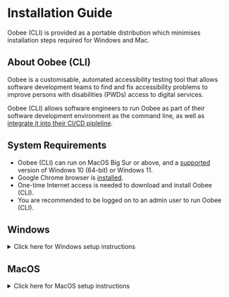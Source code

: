 # Installation Guide

Oobee (CLI) is provided as a portable distribution which minimises installation steps required for Windows and Mac.

## About Oobee (CLI)

Oobee is a customisable, automated accessibility testing tool that allows software development teams to find and fix accessibility problems to improve persons with disabilities (PWDs) access to digital services.

Oobee (CLI) allows software engineers to run Oobee as part of their software development environment as the command line, as well as [integrate it into their CI/CD pipleline](https://github.com/GovTechSG/oobee/blob/master/INTEGRATION.md).

## System Requirements

- Oobee (CLI) can run on MacOS Big Sur or above, and a [supported](https://learn.microsoft.com/en-us/windows/release-health/supported-versions-windows-client) version of Windows 10 (64-bit) or Windows 11.
- Google Chrome browser is [installed](https://www.google.com/chrome).
- One-time Internet access is needed to download and install Oobee (CLI).
- You are recommended to be logged on to an admin user to run Oobee (CLI).

## Windows

<details>
  <summary>Click here for Windows setup instructions</summary>

### Download Portable Copy

- Download and extract latest [oobee-portable-windows.zip](https://github.com/GovTechSG/oobee/releases/latest/download/oobee-portable-windows.zip).
- Tip: To extract files, right-click the Compressed zip file and click "Extract All…" in the context menu.

### Run Oobee (CLI)

- Navigate to the folder containing Oobee (CLI)-portable-windows.
- Double-click `Oobee (CLI)_shell.cmd` (Windows Command Script file).
  <img width="480" alt="Screenshot of Windows Explorer with oobee_shell.cmd selected" src="https://github.com/GovTechSG/oobee/assets/50561219/872c9fce-0d7f-405d-b6b6-c8a196c3e81a">

- A Windows Command Prompt window should open with contents as illustrated below. `oobee_shell` will automatically prepare your system to run Oobee (CLI).

```
oobee Shell - Created By younglim - NO WARRANTY PROVIDED
================================================================

INFO: Stored current working directory at C:\Users\oobee\Downloads\oobee-portable-windows
INFO: Set path to node for this session
INFO: Set path to node_modules for this session
INFO: Set path to npm-global for this session
INFO: Set path to Playwright cache for this session
INFO: Set path to ImageMagick for this session
INFO: Set path to oobee for this session


PS C:\Users\username\Downloads\oobee-portable-windows>
```

- Type in the following commands into the window. The following commands will navigate your Command Prompt window to the `oobee` sub-directory and initiate a scan

```
cd oobee
npm start
```

- If a Windows Firewall prompt appears, if you have administrator rights, click "Allow" or "Allow access". Click "Cancel" if you do not have administrator rights.
  <img width="261" alt="Newer Windows Firewall prompt for Allow" src="https://github.com/GovTechSG/oobee/assets/50561219/4ece401b-1195-4a90-a327-243c081690b9">
  <img width="331" alt="Windows Firewall prompt for Allow access" src="https://github.com/GovTechSG/oobee/assets/2021525/d6d435c4-f534-4416-b418-a8b8e15f3b3f">

- You should then see your Windows Command Prompt window updated with the following contents

```
PS C:\Users\username\Downloads\oobee-portable-windows> cd oobee
PS C:\Users\username\Downloads\oobee-portable-windows\oobee> npm start
┌────────────────────────────────────────────────────────────┐
│ Welcome to A11y Accessibility Testing Tool!                │
│ We recommend using Chrome browser for the best experience. │
│                                                            │
│ Version: ░░░░░░                                            │
└────────────────────────────────────────────────────────────┘
? What would you like to scan today? (Use arrow keys)
> sitemap
  website
  custom flow
```

- Follow the steps at [Features](https://github.com/GovTechSG/oobee#features) for more information on how to run a scan.

  </details>

## MacOS

<details>
  <summary>Click here for MacOS setup instructions</summary>

### Download Portable Copy

- Download and extract [oobee-portable-mac.zip](https://github.com/GovTechSG/oobee/releases/latest/download/oobee-portable-mac.zip) version.
- Tip: To extract files in Mac, double-click on `oobee-portable-mac.zip` file, usually located at your Downloads folder. A new folder with the name `oobee-portable-mac` will appear in Finder.

### Run Oobee (CLI)

- Navigate to the folder `oobee-portable-mac`, usually located at your Downloads folder.
- Right-click `oobee_shell.command`. Then click `Open` in the context menu.
  <img width="480" alt="Screenshot of right-click oobee_shell.command and Open" src="https://github.com/GovTechSG/oobee/assets/152410523/15a0f577-c8c4-43e2-9c9d-ca4b960b8874">

- A prompt as follows will appear like below. Click `Open`.
  <img width="240" alt="MacOS prompt for unidentified developer" src="https://github.com/GovTechSG/oobee/assets/152410523/85eb0d58-8dd9-477c-916a-b759cfb1afd6">

- A Terminal window should open with contents as illustrated below. `oobee_shell` will automatically prepare your system to run Oobee (CLI).

```
Last login: Thu Mar 16 10:48:05 on ttys002
/Users/username/Downloads/oobee-portable-mac/oobee_shell.command ; exit;
username@hostname ~ % /Users/username/Downloads/oobee-portable-mac/oobee_shell.command ; exit;
oobee Shell - Created By younglim - NO WARRANTY PROVIDED
================================================================

INFO: Setting path to node for this session
INFO: Set path to node_modules for this session
INFO: Set path to Playwright cache for this session
INFO: Set symbolic link to ImageMagick
INFO: Set path to ImageMagick binaries
INFO: Removing com.apple.quarantine attributes for required binaries to run
username@hostname oobee-portable-mac %
```

- Type in the following commands into the window. The following commands will navigate your Terminal window to the `oobee` sub-directory and initiate a scan

```
cd oobee
npm start
```

- You should then see your Terminal window updated with the following contents

```
username@hostname oobee-portable-mac % cd oobee
username@hostname oobee % npm start
┌────────────────────────────────────────────────────────────┐
│ Welcome to A11y Accessibility Testing Tool!                │
│ We recommend using Chrome browser for the best experience. │
│                                                            │
│ Version: ░░░░░░                                            │
└────────────────────────────────────────────────────────────┘
? What would you like to scan today? (Use arrow keys)
❯ sitemap
  website
  custom flow
```

- Follow the steps at [Features](https://github.com/GovTechSG/Oobee (CLI)#features) for more information on how to run a scan.
</details>
